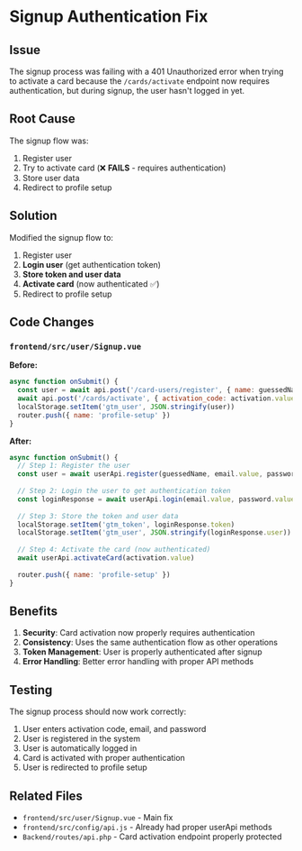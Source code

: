 # Signup Authentication Fix

## Issue
The signup process was failing with a 401 Unauthorized error when trying to activate a card because the `/cards/activate` endpoint now requires authentication, but during signup, the user hasn't logged in yet.

## Root Cause
The signup flow was:
1. Register user
2. Try to activate card (❌ **FAILS** - requires authentication)
3. Store user data
4. Redirect to profile setup

## Solution
Modified the signup flow to:
1. Register user
2. **Login user** (get authentication token)
3. **Store token and user data**
4. **Activate card** (now authenticated ✅)
5. Redirect to profile setup

## Code Changes

### `frontend/src/user/Signup.vue`

**Before:**
```javascript
async function onSubmit() {
  const user = await api.post('/card-users/register', { name: guessedName, email: email.value, password: password.value })
  await api.post('/cards/activate', { activation_code: activation.value, user_id: user.id }) // ❌ 401 Error
  localStorage.setItem('gtm_user', JSON.stringify(user))
  router.push({ name: 'profile-setup' })
}
```

**After:**
```javascript
async function onSubmit() {
  // Step 1: Register the user
  const user = await userApi.register(guessedName, email.value, password.value)
  
  // Step 2: Login the user to get authentication token
  const loginResponse = await userApi.login(email.value, password.value)
  
  // Step 3: Store the token and user data
  localStorage.setItem('gtm_token', loginResponse.token)
  localStorage.setItem('gtm_user', JSON.stringify(loginResponse.user))
  
  // Step 4: Activate the card (now authenticated)
  await userApi.activateCard(activation.value)
  
  router.push({ name: 'profile-setup' })
}
```

## Benefits
1. **Security**: Card activation now properly requires authentication
2. **Consistency**: Uses the same authentication flow as other operations
3. **Token Management**: User is properly authenticated after signup
4. **Error Handling**: Better error handling with proper API methods

## Testing
The signup process should now work correctly:
1. User enters activation code, email, and password
2. User is registered in the system
3. User is automatically logged in
4. Card is activated with proper authentication
5. User is redirected to profile setup

## Related Files
- `frontend/src/user/Signup.vue` - Main fix
- `frontend/src/config/api.js` - Already had proper userApi methods
- `Backend/routes/api.php` - Card activation endpoint properly protected

